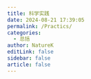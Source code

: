 ```yaml
---
title: 科学实践
date: 2024-08-21 17:39:05
permalink: /Practics/
categories:
  - 总括
author: NatureK
editLink: false
sidebar: false
article: false
---
```

